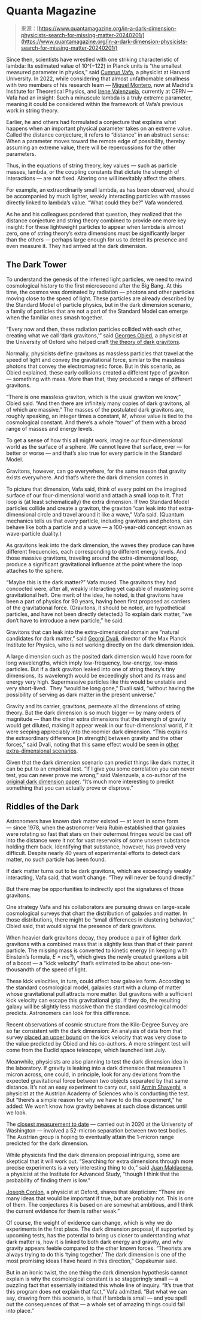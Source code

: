 <!--yml
category: 未分类
date: 2024-05-27 14:28:29
-->

# Quanta Magazine

> 来源：[https://www.quantamagazine.org/in-a-dark-dimension-physicists-search-for-missing-matter-20240201/](https://www.quantamagazine.org/in-a-dark-dimension-physicists-search-for-missing-matter-20240201/)

Since then, scientists have wrestled with one striking characteristic of lambda: Its estimated value of 10^(−122) in Planck units is “the smallest measured parameter in physics,” said [Cumrun Vafa](https://www.physics.harvard.edu/people/facpages/vafa), a physicist at Harvard University. In 2022, while considering that almost unfathomable smallness with two members of his research team — [Miguel Montero](https://inspirehep.net/authors/1272182), now at Madrid’s Institute for Theoretical Physics, and [Irene Valenzuela](https://theory.cern/roster/valenzuela-irene), currently at CERN — Vafa had an insight: Such a minuscule lambda is a truly extreme parameter, meaning it could be considered within the framework of Vafa’s previous work in string theory.

Earlier, he and others had formulated a conjecture that explains what happens when an important physical parameter takes on an extreme value. Called the distance conjecture, it refers to “distance” in an abstract sense: When a parameter moves toward the remote edge of possibility, thereby assuming an extreme value, there will be repercussions for the other parameters.

Thus, in the equations of string theory, key values — such as particle masses, lambda, or the coupling constants that dictate the strength of interactions — are not fixed. Altering one will inevitably affect the others.

For example, an extraordinarily small lambda, as has been observed, should be accompanied by much lighter, weakly interacting particles with masses directly linked to lambda’s value. “What could they be?” Vafa wondered.

As he and his colleagues pondered that question, they realized that the distance conjecture and string theory combined to provide one more key insight: For these lightweight particles to appear when lambda is almost zero, one of string theory’s extra dimensions must be significantly larger than the others — perhaps large enough for us to detect its presence and even measure it. They had arrived at the dark dimension.

## **The Dark Tower**

To understand the genesis of the inferred light particles, we need to rewind cosmological history to the first microsecond after the Big Bang. At this time, the cosmos was dominated by radiation — photons and other particles moving close to the speed of light. These particles are already described by the Standard Model of particle physics, but in the dark dimension scenario, a family of particles that are not a part of the Standard Model can emerge when the familiar ones smash together.

“Every now and then, these radiation particles collided with each other, creating what we call ‘dark gravitons,’” said [Georges Obied](https://www.physics.ox.ac.uk/our-people/obied), a physicist at the University of Oxford who helped craft [the theory of dark gravitons](https://arxiv.org/abs/2209.09249).

Normally, physicists define gravitons as massless particles that travel at the speed of light and convey the gravitational force, similar to the massless photons that convey the electromagnetic force. But in this scenario, as Obied explained, these early collisions created a different type of graviton — something with mass. More than that, they produced a range of different gravitons.

“There is one massless graviton, which is the usual graviton we know,” Obied said. “And then there are infinitely many copies of dark gravitons, all of which are massive.” The masses of the postulated dark gravitons are, roughly speaking, an integer times a constant, *M*, whose value is tied to the cosmological constant. And there’s a whole “tower” of them with a broad range of masses and energy levels.

To get a sense of how this all might work, imagine our four-dimensional world as the surface of a sphere. We cannot leave that surface, ever — for better or worse — and that’s also true for every particle in the Standard Model.

Gravitons, however, can go everywhere, for the same reason that gravity exists everywhere. And that’s where the dark dimension comes in.

To picture that dimension, Vafa said, think of every point on the imagined surface of our four-dimensional world and attach a small loop to it. That loop is (at least schematically) the extra dimension. If two Standard Model particles collide and create a graviton, the graviton “can leak into that extra-dimensional circle and travel around it like a wave,” Vafa said. (Quantum mechanics tells us that every particle, including gravitons and photons, can behave like both a particle and a wave — a 100-year-old concept known as wave-particle duality.)

As gravitons leak into the dark dimension, the waves they produce can have different frequencies, each corresponding to different energy levels. And those massive gravitons, traveling around the extra-dimensional loop, produce a significant gravitational influence at the point where the loop attaches to the sphere.

“Maybe this is the dark matter?” Vafa mused. The gravitons they had concocted were, after all, weakly interacting yet capable of mustering some gravitational heft. One merit of the idea, he noted, is that gravitons have been a part of physics for 90 years, having been first proposed as carriers of the gravitational force. (Gravitons, it should be noted, are hypothetical particles, and have not been directly detected.) To explain dark matter, “we don’t have to introduce a new particle,” he said.

Gravitons that can leak into the extra-dimensional domain are “natural candidates for dark matter,” said [Georgi Dvali](https://www.mpp.mpg.de/en/about-us/organization/directors/prof-dr-georgi-dvali/), director of the Max Planck Institute for Physics, who is not working directly on the dark dimension idea.

A large dimension such as the posited dark dimension would have room for long wavelengths, which imply low-frequency, low-energy, low-mass particles. But if a dark graviton leaked into one of string theory’s tiny dimensions, its wavelength would be exceedingly short and its mass and energy very high. Supermassive particles like this would be unstable and very short-lived.  They “would be long gone,” Dvali said, “without having the possibility of serving as dark matter in the present universe.”

Gravity and its carrier, gravitons, permeate all the dimensions of string theory. But the dark dimension is so much bigger — by many orders of magnitude — than the other extra dimensions that the strength of gravity would get diluted, making it appear weak in our four-dimensional world, if it were seeping appreciably into the roomier dark dimension. “This explains the extraordinary difference [in strength] between gravity and the other forces,” said Dvali, noting that this same effect would be seen in [other extra-dimensional scenarios](https://arxiv.org/abs/hep-ph/9803315).

Given that the dark dimension scenario can predict things like dark matter, it can be put to an empirical test. “If I give you some correlation you can never test, you can never prove me wrong,” said Valenzuela, a co-author of the [original dark dimension paper](https://arxiv.org/abs/2205.12293). “It’s much more interesting to predict something that you can actually prove or disprove.”

## **Riddles of the Dark**

Astronomers have known dark matter existed — at least in some form — since 1978, when the astronomer Vera Rubin established that galaxies were rotating so fast that stars on their outermost fringes would be cast off into the distance were it not for vast reservoirs of some unseen substance holding them back. Identifying that substance, however, has proved very difficult. Despite nearly 40 years of experimental efforts to detect dark matter, no such particle has been found.

If dark matter turns out to be dark gravitons, which are exceedingly weakly interacting, Vafa said, that won’t change. “They will never be found directly.”

But there may be opportunities to indirectly spot the signatures of those gravitons.

One strategy Vafa and his collaborators are pursuing draws on large-scale cosmological surveys that chart the distribution of galaxies and matter. In those distributions, there might be “small differences in clustering behavior,” Obied said, that would signal the presence of dark gravitons.

When heavier dark gravitons decay, they produce a pair of lighter dark gravitons with a combined mass that is slightly less than that of their parent particle. The missing mass is converted to kinetic energy (in keeping with Einstein’s formula, *E* = *mc*²), which gives the newly created gravitons a bit of a boost — a “kick velocity” that’s estimated to be about one-ten-thousandth of the speed of light.

These kick velocities, in turn, could affect how galaxies form. According to the standard cosmological model, galaxies start with a clump of matter whose gravitational pull attracts more matter. But gravitons with a sufficient kick velocity can escape this gravitational grip. If they do, the resulting galaxy will be slightly less massive than the standard cosmological model predicts. Astronomers can look for this difference.

Recent observations of cosmic structure from the Kilo-Degree Survey are so far consistent with the dark dimension: An analysis of data from that survey [placed an upper bound](https://arxiv.org/abs/2311.05318) on the kick velocity that was very close to the value predicted by Obied and his co-authors. A more stringent test will come from the Euclid space telescope, which launched last July.

Meanwhile, physicists are also planning to test the dark dimension idea in the laboratory. If gravity is leaking into a dark dimension that measures 1 micron across, one could, in principle, look for any deviations from the expected gravitational force between two objects separated by that same distance. It’s not an easy experiment to carry out, said [Armin Shayeghi](https://www.iqoqi-vienna.at/people/staff/armin-shayeghi), a physicist at the Austrian Academy of Sciences who is conducting the test. But “there’s a simple reason for why we have to do this experiment,” he added: We won’t know how gravity behaves at such close distances until we look.

The [closest measurement to date](https://journals.aps.org/prl/abstract/10.1103/PhysRevLett.124.101101) — carried out in 2020 at the University of Washington — involved a 52-micron separation between two test bodies. The Austrian group is hoping to eventually attain the 1-micron range predicted for the dark dimension.

While physicists find the dark dimension proposal intriguing, some are skeptical that it will work out. “Searching for extra dimensions through more precise experiments is a very interesting thing to do,” said [Juan Maldacena](https://www.ias.edu/scholars/maldacena), a physicist at the Institute for Advanced Study, “though I think that the probability of finding them is low.”

[Joseph Conlon](https://www.physics.ox.ac.uk/our-people/conlonj), a physicist at Oxford, shares that skepticism: “There are many ideas that would be important if true, but are probably not. This is one of them. The conjectures it is based on are somewhat ambitious, and I think the current evidence for them is rather weak.”

Of course, the weight of evidence can change, which is why we do experiments in the first place. The dark dimension proposal, if supported by upcoming tests, has the potential to bring us closer to understanding what dark matter is, how it is linked to both dark energy and gravity, and why gravity appears feeble compared to the other known forces. “Theorists are always trying to do this ‘tying together.’ The dark dimension is one of the most promising ideas I have heard in this direction,” Gopakumar said.

But in an ironic twist, the one thing the dark dimension hypothesis cannot explain is why the cosmological constant is so staggeringly small — a puzzling fact that essentially initiated this whole line of inquiry. “It’s true that this program does not explain that fact,” Vafa admitted. “But what we can say, drawing from this scenario, is that if lambda is small — and you spell out the consequences of that — a whole set of amazing things could fall into place.”